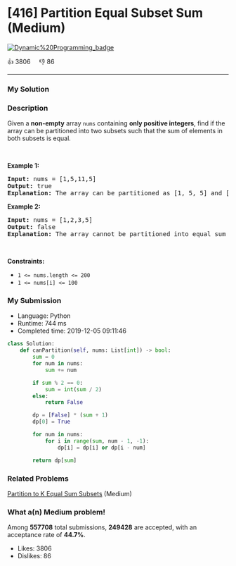 # [416] Partition Equal Subset Sum (Medium)

[![Dynamic%20Programming_badge](https://img.shields.io/badge/topic-Dynamic%20Programming-green.svg)](https://leetcode.com/problems/partition-equal-subset-sum/) 

:+1: 3806 &nbsp; &nbsp; :thumbsdown: 86

---

### My Solution


### Description
<p>Given a <b>non-empty</b> array <code>nums</code> containing <b>only positive integers</b>, find if the array can be partitioned into two subsets such that the sum of elements in both subsets is equal.</p>

<p>&nbsp;</p>
<p><strong>Example 1:</strong></p>

<pre>
<strong>Input:</strong> nums = [1,5,11,5]
<strong>Output:</strong> true
<strong>Explanation:</strong> The array can be partitioned as [1, 5, 5] and [11].
</pre>

<p><strong>Example 2:</strong></p>

<pre>
<strong>Input:</strong> nums = [1,2,3,5]
<strong>Output:</strong> false
<strong>Explanation:</strong> The array cannot be partitioned into equal sum subsets.
</pre>

<p>&nbsp;</p>
<p><strong>Constraints:</strong></p>

<ul>
	<li><code>1 &lt;= nums.length &lt;= 200</code></li>
	<li><code>1 &lt;= nums[i] &lt;= 100</code></li>
</ul>



### My Submission

- Language: Python
- Runtime: 744 ms
- Completed time: 2019-12-05 09:11:46

```Python
class Solution:
    def canPartition(self, nums: List[int]) -> bool:
        sum = 0
        for num in nums:
            sum += num

        if sum % 2 == 0:
            sum = int(sum / 2)
        else:
            return False

        dp = [False] * (sum + 1)
        dp[0] = True

        for num in nums:
            for i in range(sum, num - 1, -1):
                dp[i] = dp[i] or dp[i - num]

        return dp[sum]        
```


### Related Problems
[Partition to K Equal Sum Subsets](https://leetcode.com/problems/partition-to-k-equal-sum-subsets/) (Medium) <br>



### What a(n) Medium problem!
Among **557708** total submissions, **249428** are accepted, with an acceptance rate of **44.7%**. <br>

- Likes: 3806
- Dislikes: 86

